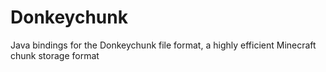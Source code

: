 Donkeychunk
===========

Java bindings for the Donkeychunk file format, a highly efficient Minecraft chunk storage format

